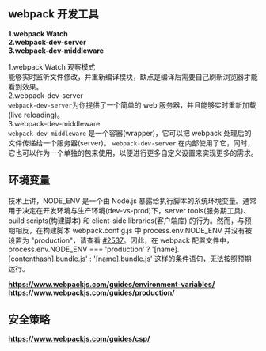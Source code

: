 ## webpack 开发工具

**1.webpack Watch  
2.webpack-dev-server  
3.webpack-dev-middleware**

1.webpack Watch 观察模式  
能够实时监听文件修改，并重新编译模块，缺点是编译后需要自己刷新浏览器才能看到效果。  
2.webpack-dev-server  
`webpack-dev-server`为你提供了一个简单的 web 服务器，并且能够实时重新加载(live reloading)。  
3.webpack-dev-middleware  
`webpack-dev-middleware` 是一个容器(wrapper)，它可以把 webpack 处理后的文件传递给一个服务器(server)。 `webpack-dev-server` 在内部使用了它，同时，它也可以作为一个单独的包来使用，以便进行更多自定义设置来实现更多的需求。

## 环境变量

技术上讲，NODE_ENV 是一个由 Node.js 暴露给执行脚本的系统环境变量。通常用于决定在开发环境与生产环境(dev-vs-prod)下，server tools(服务期工具)、build scripts(构建脚本) 和 client-side libraries(客户端库) 的行为。然而，与预期相反，在构建脚本 webpack.config.js 中 process.env.NODE_ENV 并没有被设置为 "production"，请查看 [#2537](https://github.com/webpack/webpack/issues/2537)。因此，在 webpack 配置文件中，process.env.NODE_ENV === 'production' ? '[name].[contenthash].bundle.js' : '[name].bundle.js' 这样的条件语句，无法按照预期运行。

**https://www.webpackjs.com/guides/environment-variables/**
**https://www.webpackjs.com/guides/production/**

## 安全策略

**https://www.webpackjs.com/guides/csp/**
